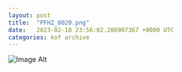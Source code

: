 ```yaml
---
layout:	post
title:	"PFHZ_0020.png"
date:	2023-02-18 23:56:02.286907367 +0000 UTC
categories:	kof archive
---
```


![Image Alt](https://k0f.github.io/assets/PFHZ_0020.png)